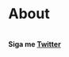 # About
<br>
<strong>
  Siga me 
  <a href="http://twitter.com/nassds" target="_blank">
    Twitter
  </a>
</strong>


